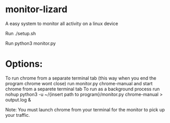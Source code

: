 # monitor-lizard
A easy system to monitor all activity on a linux device

Run ./setup.sh 

Run python3 monitor.py

# Options:
To run chrome from a separate terminal tab (this way when you end the program chrome wont close) run monitor.py chrome-manual and start chrome from a separete terminal tab
To run as a background process run nohup python3 -u ~/{insert path to program}/monitor.py chrome-manual > output.log &

Note: You must launch chrome from your terminal for the monitor to pick up your traffic.

